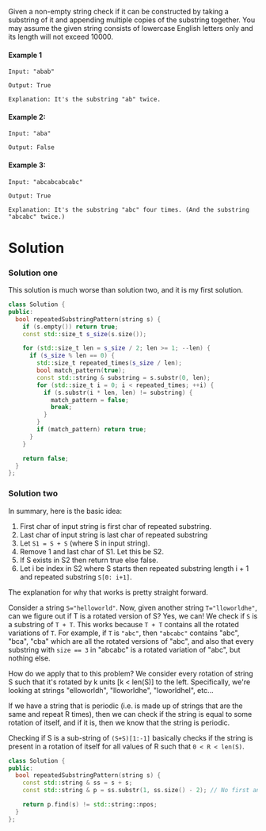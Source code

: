 Given a non-empty string check if it can be constructed by taking a substring of it and appending multiple copies of the substring together. You may assume the given string consists of lowercase English letters only and its length will not exceed 10000.

#### Example 1
  
```  
Input: "abab"

Output: True

Explanation: It's the substring "ab" twice.
```

#### Example 2:

```
Input: "aba"

Output: False
```

#### Example 3:

```
Input: "abcabcabcabc"

Output: True

Explanation: It's the substring "abc" four times. (And the substring "abcabc" twice.)
```  

# Solution

### Solution one

This solution is much worse than solution two, and it is my first solution.

```cpp
class Solution {
public:
  bool repeatedSubstringPattern(string s) {
    if (s.empty()) return true;
    const std::size_t s_size(s.size());

    for (std::size_t len = s_size / 2; len >= 1; --len) {
      if (s_size % len == 0) {
        std::size_t repeated_times(s_size / len);
        bool match_pattern(true);
        const std::string & substring = s.substr(0, len);
        for (std::size_t i = 0; i < repeated_times; ++i) {
          if (s.substr(i * len, len) != substring) {
            match_pattern = false;
            break;
          }
        }
        if (match_pattern) return true;
      }
    }

    return false;
  }
};
```

### Solution two
  
In summary, here is the basic idea:

1. First char of input string is first char of repeated substring.
2. Last char of input string is last char of repeated substring
3. Let ```S1 = S + S``` (where S in input string).
4. Remove 1 and last char of S1. Let this be S2.
5. If S exists in S2 then return true else false.
6. Let i be index in S2 where S starts then repeated substring length i + 1 and repeated substring ```S[0: i+1]```.

The explanation for why that works is pretty straight forward.
  
Consider a string ```S="helloworld"```. Now, given another string ```T="lloworldhe"```, can we figure out if T is a rotated version of S? Yes, we can! We check if ```S``` is a substring of ```T + T```. This works because ```T + T``` contains all the rotated variations of ```T```. For example, if ```T``` is ```"abc"```, then ```"abcabc"``` contains "abc", "bca", "cba" which are all the rotated versions of "abc", and also that every substring with ```size == 3``` in "abcabc" is a rotated variation of "abc", but nothing else.

How do we apply that to this problem? We consider every rotation of string S such that it's rotated by k units [k < len(S)] to the left. Specifically, we're looking at strings "elloworldh", "lloworldhe", "loworldhel", etc...

If we have a string that is periodic (i.e. is made up of strings that are the same and repeat R times), then we can check if the string is equal to some rotation of itself, and if it is, then we know that the string is periodic.

Checking if S is a sub-string of ```(S+S)[1:-1]``` basically checks if the string is present in a rotation of itself for all values of R such that ```0 < R < len(S)```.

```cpp
class Solution {
public:
  bool repeatedSubstringPattern(string s) {
    const std::string & ss = s + s;
    const std::string & p = ss.substr(1, ss.size() - 2); // No first and last char

    return p.find(s) != std::string::npos;
  }
};
```
